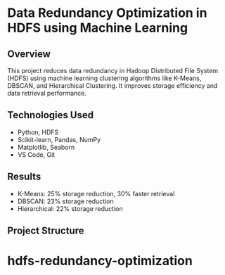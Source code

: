 # Data Redundancy Optimization in HDFS using Machine Learning

## Overview

This project reduces data redundancy in Hadoop Distributed File System (HDFS) using machine learning clustering algorithms like K-Means, DBSCAN, and Hierarchical Clustering. It improves storage efficiency and data retrieval performance.

## Technologies Used

- Python, HDFS
- Scikit-learn, Pandas, NumPy
- Matplotlib, Seaborn
- VS Code, Git

## Results

- K-Means: 25% storage reduction, 30% faster retrieval
- DBSCAN: 23% storage reduction
- Hierarchical: 22% storage reduction

## Project Structure

# hdfs-redundancy-optimization
